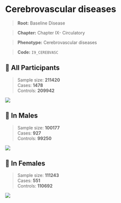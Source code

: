 # Cerebrovascular diseases

> **Root:** Baseline Disease  

> **Chapter:** Chapter IX- Circulatory  

> **Phenotype:** Cerebrovascular diseases  

> **Code:** `I9_CEREBVASC`

## 🧪 All Participants  
> Sample size: **211420**  
> Cases: **1478**  
> Controls: **209942**
<img src="/Disease/Figures/ALL/Baseline/I9_CEREBVASC.png"/>
<CsvTable src="/Disease/Data/ALL/Baseline/LG_I9_CEREBVASC.csv" label="🔍 View full results" />

## 👨 In Males  
> Sample size: **100177**  
> Cases: **927**  
> Controls: **99250**
<img src="/Disease/Figures/Male/Baseline/I9_CEREBVASC.png"/>
<CsvTable src="/Disease/Data/Male/Baseline/LG_I9_CEREBVASC.csv" label="🔍 View full results" />

## 👩 In Females  
> Sample size: **111243**  
> Cases: **551**  
> Controls: **110692**
<img src="/Disease/Figures/Female/Baseline/I9_CEREBVASC.png"/>
<CsvTable src="/Disease/Data/Female/Baseline/LG_I9_CEREBVASC.csv" label="🔍 View full results" />
